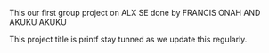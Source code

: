 This our first group project on ALX SE done by FRANCIS ONAH AND AKUKU AKUKU 

This project title is printf stay tunned as we update this regularly.

